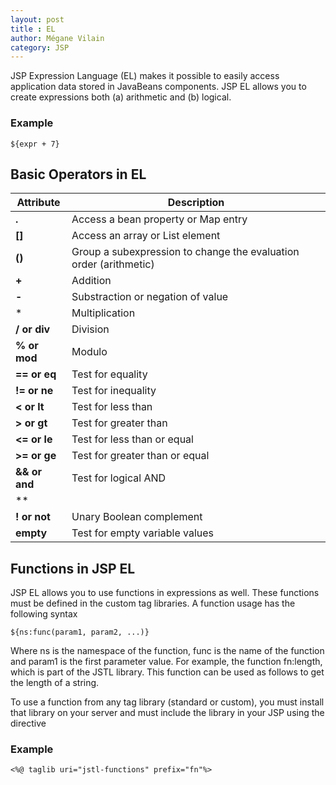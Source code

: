 ```yaml
---
layout: post
title : EL
author: Mégane Vilain
category: JSP
---
```


JSP Expression Language (EL) makes it possible to easily access application data stored in JavaBeans components. JSP EL allows you to create expressions both (a) arithmetic and (b) logical.

### Example
```
${expr + 7}
```

## Basic Operators in EL

|Attribute|Description|
|--|--|
|**.**|Access a bean property or Map entry|
|**[]**|Access an array or List element
|**()**|Group a subexpression to change the evaluation order (arithmetic)|
|**+**|Addition|
|**-**|Substraction or negation of value|
|*|Multiplication|
|**/ or div**|Division
|**% or mod**|Modulo
|**== or eq**|Test for equality
|**!= or ne**|Test for inequality
|**< or lt**|Test for less than
|**> or gt**|Test for greater than
|**<= or le**|Test for less than or equal
|**>= or ge**|Test for greater than or equal
|**&& or and**|Test for logical AND
|**|| or or**|Test for logical OR
|**! or not**|Unary Boolean complement
|**empty**|Test for empty variable values

## Functions in JSP EL

JSP EL allows you to use functions in expressions as well. These functions must be defined in the custom tag libraries.
A function usage has the following syntax 
```
${ns:func(param1, param2, ...)}
```
Where ns is the namespace of the function, func is the name of the function and param1 is the first parameter value. For example, the function fn:length, which is part of the JSTL library. This function can be used as follows to get the length of a string.

To use a function from any tag library (standard or custom), you must install that library on your server and must include the library in your JSP using the <taglib> directive

### Example
```
<%@ taglib uri="jstl-functions" prefix="fn"%>
```


